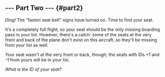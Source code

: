 \-\-- Part Two \-\-- {#part2}
--------------------

*Ding!* The \"fasten seat belt\" signs have turned on. Time to find your
seat.

It\'s a completely full flight, so your seat should be the only missing
boarding pass in your list. However, there\'s a catch: some of the seats
at the very front and back of the plane don\'t exist on this aircraft,
so they\'ll be missing from your list as well.

Your seat wasn\'t at the very front or back, though; the seats with IDs
+1 and -1 from yours will be in your list.

*What is the ID of your seat?*
